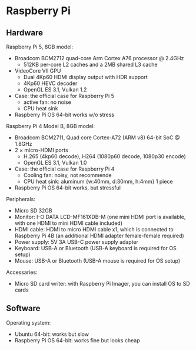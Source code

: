 # Raspberry Pi

## Hardware

Raspberry Pi 5, 8GB model:

- Broadcom BCM2712 quad-core Arm Cortex A76 processor @ 2.4GHz
  - 512KB per-core L2 caches and a 2MB shared L3 cache
- VideoCore VII GPU
  - Dual 4Kp60 HDMI display output with HDR support
  - 4Kp60 HEVC decoder
  - OpenGL ES 3.1, Vulkan 1.2
- Case: the official case for Raspberry Pi 5
  - active fan: no noise
  - CPU heat sink
- Raspberry Pi OS 64-bit works w/o stress

Raspberry Pi 4 Model B, 8GB model:

- Broadcom BCM2711, Quad core Cortex-A72 (ARM v8) 64-bit SoC @ 1.8GHz
- 2 × micro-HDMI ports
  - H.265 (4kp60 decode), H264 (1080p60 decode, 1080p30 encode)
  - OpenGL ES 3.1, Vulkan 1.0
- Case: the official case for Raspberry Pi 4
  - Cooling fan: noisy, not recommende
  - CPU heat sink: aluminum {w:40mm, d:30mm, h:4mm} 1 piece
- Raspberry Pi OS 64-bit works, but stressful

Peripherals:

- Micro SD 32GB
- Monitor: I-O DATA LCD-MF161XDB-M (one mini HDMI port is available, with one HDMI to mini HDMI cable included)
- HDMI cable: HDMI to micro HDMI cable x1, which is connected to Raspberry Pi 4B (an additional HDMI adapter  female-female required)
- Power supply: 5V 3A USB-C power supply adapter
- Keyboard: USB-A or Bluetooth (USB-A keyboard is required for OS setup)
- Mouse: USB-A or Bluetooth (USB-A mouse is required for OS setup)

Accessaries:

- Micro SD card writer: with Raspberry Pi Imager, you can install OS to SD cards

## Software

Operating system:

- Ubuntu 64-bit: works but slow
- Raspberry Pi OS 64-bit: works fine but looks cheap
